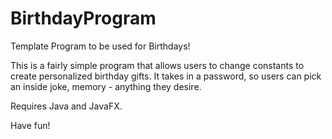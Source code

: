 # BirthdayProgram
Template Program to be used for Birthdays!


This is a fairly simple program that allows users to change constants to create personalized birthday
gifts. It takes in a password, so users can pick an inside joke, memory - anything they desire.

Requires Java and JavaFX. 


Have fun!
